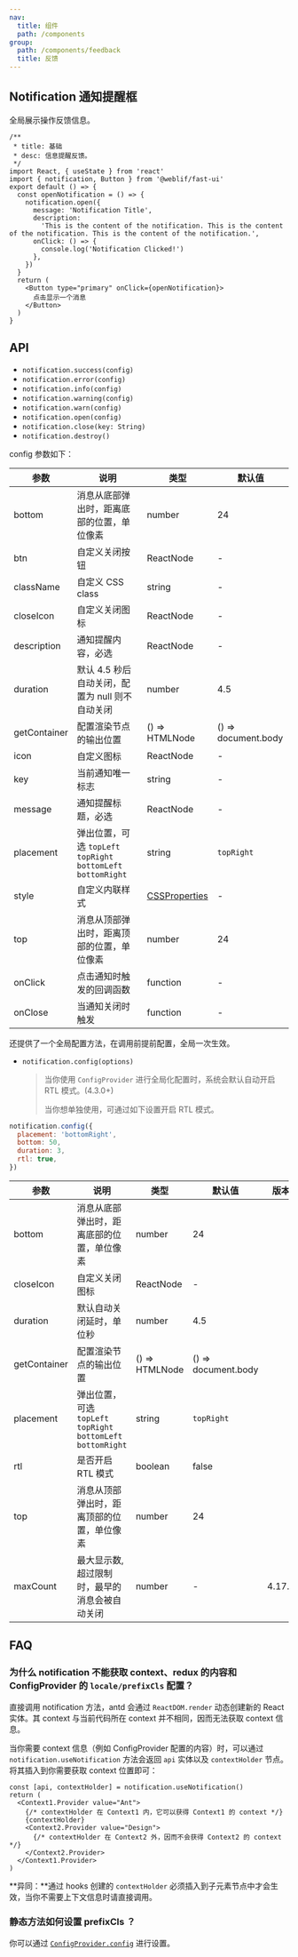 ```yaml
---
nav:
  title: 组件
  path: /components
group:
  path: /components/feedback
  title: 反馈
---
```


## Notification 通知提醒框

全局展示操作反馈信息。

```tsx
/**
 * title: 基础
 * desc: 信息提醒反馈。
 */
import React, { useState } from 'react'
import { notification, Button } from '@weblif/fast-ui'
export default () => {
  const openNotification = () => {
    notification.open({
      message: 'Notification Title',
      description:
        'This is the content of the notification. This is the content of the notification. This is the content of the notification.',
      onClick: () => {
        console.log('Notification Clicked!')
      },
    })
  }
  return (
    <Button type="primary" onClick={openNotification}>
      点击显示一个消息
    </Button>
  )
}
```

## API

- `notification.success(config)`
- `notification.error(config)`
- `notification.info(config)`
- `notification.warning(config)`
- `notification.warn(config)`
- `notification.open(config)`
- `notification.close(key: String)`
- `notification.destroy()`

config 参数如下：

| 参数         | 说明                                                           | 类型                                                                                                                                          | 默认值              |
| ------------ | -------------------------------------------------------------- | --------------------------------------------------------------------------------------------------------------------------------------------- | ------------------- |
| bottom       | 消息从底部弹出时，距离底部的位置，单位像素                     | number                                                                                                                                        | 24                  |
| btn          | 自定义关闭按钮                                                 | ReactNode                                                                                                                                     | -                   |
| className    | 自定义 CSS class                                               | string                                                                                                                                        | -                   |
| closeIcon    | 自定义关闭图标                                                 | ReactNode                                                                                                                                     | -                   |
| description  | 通知提醒内容，必选                                             | ReactNode                                                                                                                                     | -                   |
| duration     | 默认 4.5 秒后自动关闭，配置为 null 则不自动关闭                | number                                                                                                                                        | 4.5                 |
| getContainer | 配置渲染节点的输出位置                                         | () => HTMLNode                                                                                                                                | () => document.body |
| icon         | 自定义图标                                                     | ReactNode                                                                                                                                     | -                   |
| key          | 当前通知唯一标志                                               | string                                                                                                                                        | -                   |
| message      | 通知提醒标题，必选                                             | ReactNode                                                                                                                                     | -                   |
| placement    | 弹出位置，可选 `topLeft` `topRight` `bottomLeft` `bottomRight` | string                                                                                                                                        | `topRight`          |
| style        | 自定义内联样式                                                 | [CSSProperties](https://github.com/DefinitelyTyped/DefinitelyTyped/blob/e434515761b36830c3e58a970abf5186f005adac/types/react/index.d.ts#L794) | -                   |
| top          | 消息从顶部弹出时，距离顶部的位置，单位像素                     | number                                                                                                                                        | 24                  |
| onClick      | 点击通知时触发的回调函数                                       | function                                                                                                                                      | -                   |
| onClose      | 当通知关闭时触发                                               | function                                                                                                                                      | -                   |

还提供了一个全局配置方法，在调用前提前配置，全局一次生效。

- `notification.config(options)`

  > 当你使用 `ConfigProvider` 进行全局化配置时，系统会默认自动开启 RTL 模式。(4.3.0+)
  >
  > 当你想单独使用，可通过如下设置开启 RTL 模式。

```js | pure
notification.config({
  placement: 'bottomRight',
  bottom: 50,
  duration: 3,
  rtl: true,
})
```

| 参数         | 说明                                                           | 类型           | 默认值              | 版本   |
| ------------ | -------------------------------------------------------------- | -------------- | ------------------- | ------ |
| bottom       | 消息从底部弹出时，距离底部的位置，单位像素                     | number         | 24                  |        |
| closeIcon    | 自定义关闭图标                                                 | ReactNode      | -                   |        |
| duration     | 默认自动关闭延时，单位秒                                       | number         | 4.5                 |        |
| getContainer | 配置渲染节点的输出位置                                         | () => HTMLNode | () => document.body |        |
| placement    | 弹出位置，可选 `topLeft` `topRight` `bottomLeft` `bottomRight` | string         | `topRight`          |        |
| rtl          | 是否开启 RTL 模式                                              | boolean        | false               |        |
| top          | 消息从顶部弹出时，距离顶部的位置，单位像素                     | number         | 24                  |        |
| maxCount     | 最大显示数, 超过限制时，最早的消息会被自动关闭                 | number         | -                   | 4.17.0 |

## FAQ

### 为什么 notification 不能获取 context、redux 的内容和 ConfigProvider 的 `locale/prefixCls` 配置？

直接调用 notification 方法，antd 会通过 `ReactDOM.render` 动态创建新的 React 实体。其 context 与当前代码所在 context 并不相同，因而无法获取 context 信息。

当你需要 context 信息（例如 ConfigProvider 配置的内容）时，可以通过 `notification.useNotification` 方法会返回 `api` 实体以及 `contextHolder` 节点。将其插入到你需要获取 context 位置即可：

```tsx | pure
const [api, contextHolder] = notification.useNotification()
return (
  <Context1.Provider value="Ant">
    {/* contextHolder 在 Context1 内，它可以获得 Context1 的 context */}
    {contextHolder}
    <Context2.Provider value="Design">
      {/* contextHolder 在 Context2 外，因而不会获得 Context2 的 context */}
    </Context2.Provider>
  </Context1.Provider>
)
```

**异同：**通过 hooks 创建的 `contextHolder` 必须插入到子元素节点中才会生效，当你不需要上下文信息时请直接调用。

### 静态方法如何设置 prefixCls ？

你可以通过 [`ConfigProvider.config`](</components/config-provider/#ConfigProvider.config()-4.13.0+>) 进行设置。
